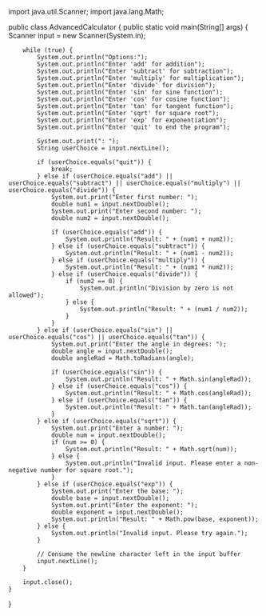 import java.util.Scanner;
import java.lang.Math;

public class AdvancedCalculator {
    public static void main(String[] args) {
        Scanner input = new Scanner(System.in);
        
        while (true) {
            System.out.println("Options:");
            System.out.println("Enter 'add' for addition");
            System.out.println("Enter 'subtract' for subtraction");
            System.out.println("Enter 'multiply' for multiplication");
            System.out.println("Enter 'divide' for division");
            System.out.println("Enter 'sin' for sine function");
            System.out.println("Enter 'cos' for cosine function");
            System.out.println("Enter 'tan' for tangent function");
            System.out.println("Enter 'sqrt' for square root");
            System.out.println("Enter 'exp' for exponentiation");
            System.out.println("Enter 'quit' to end the program");
            
            System.out.print(": ");
            String userChoice = input.nextLine();
            
            if (userChoice.equals("quit")) {
                break;
            } else if (userChoice.equals("add") || userChoice.equals("subtract") || userChoice.equals("multiply") || userChoice.equals("divide")) {
                System.out.print("Enter first number: ");
                double num1 = input.nextDouble();
                System.out.print("Enter second number: ");
                double num2 = input.nextDouble();
                
                if (userChoice.equals("add")) {
                    System.out.println("Result: " + (num1 + num2));
                } else if (userChoice.equals("subtract")) {
                    System.out.println("Result: " + (num1 - num2));
                } else if (userChoice.equals("multiply")) {
                    System.out.println("Result: " + (num1 * num2));
                } else if (userChoice.equals("divide")) {
                    if (num2 == 0) {
                        System.out.println("Division by zero is not allowed");
                    } else {
                        System.out.println("Result: " + (num1 / num2));
                    }
                }
            } else if (userChoice.equals("sin") || userChoice.equals("cos") || userChoice.equals("tan")) {
                System.out.print("Enter the angle in degrees: ");
                double angle = input.nextDouble();
                double angleRad = Math.toRadians(angle);
                
                if (userChoice.equals("sin")) {
                    System.out.println("Result: " + Math.sin(angleRad));
                } else if (userChoice.equals("cos")) {
                    System.out.println("Result: " + Math.cos(angleRad));
                } else if (userChoice.equals("tan")) {
                    System.out.println("Result: " + Math.tan(angleRad));
                }
            } else if (userChoice.equals("sqrt")) {
                System.out.print("Enter a number: ");
                double num = input.nextDouble();
                if (num >= 0) {
                    System.out.println("Result: " + Math.sqrt(num));
                } else {
                    System.out.println("Invalid input. Please enter a non-negative number for square root.");
                }
            } else if (userChoice.equals("exp")) {
                System.out.print("Enter the base: ");
                double base = input.nextDouble();
                System.out.print("Enter the exponent: ");
                double exponent = input.nextDouble();
                System.out.println("Result: " + Math.pow(base, exponent));
            } else {
                System.out.println("Invalid input. Please try again.");
            }
            
            // Consume the newline character left in the input buffer
            input.nextLine();
        }
        
        input.close();
    }
}
